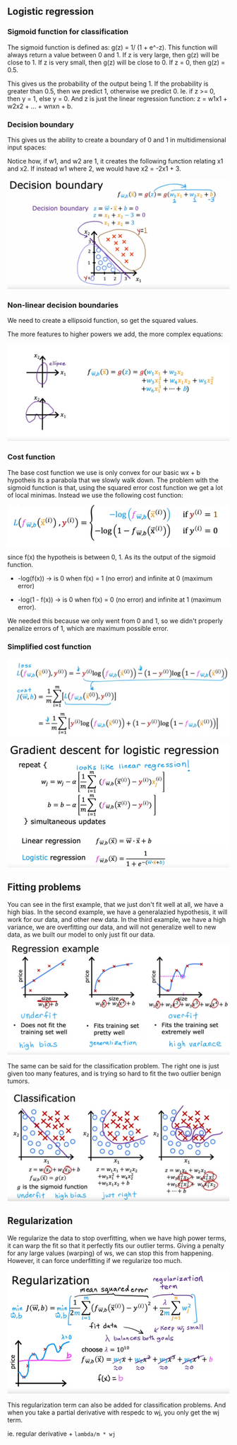 ## Logistic regression

### Sigmoid function for classification

The sigmoid function is defined as: g(z) = 1/ (1 + e^-z). This function will always return a value between 0 and 1. If z is very large, then g(z) will be close to 1. If z is very small, then g(z) will be close to 0. If z = 0, then g(z) = 0.5.

This gives us the probability of the output being 1. If the probability is greater than 0.5, then we predict 1, otherwise we predict 0. Ie. if z >= 0, then y = 1, else y = 0. And z is just the linear regression function:
z = w1x1 + w2x2 + ... + wnxn + b.

### Decision boundary

This gives us the ability to create a boundary of 0 and 1 in multidimensional input spaces:

Notice how, if w1, and w2 are 1, it creates the following function relating x1 and x2. If instead w1 where 2, we would have x2 = -2x1 + 3.

![img](./Screenshot%202023-05-24%20162240.png)

### Non-linear decision boundaries

We need to create a ellipsoid function, so get the squared values.

The more features to higher powers we add, the more complex equations:

![img](./Screenshot%202023-05-24%20163405.png)

### Cost function

The base cost function we use is only convex for our basic wx + b hypotheis its a parabola that we slowly walk down. The problem with the sigmoid function is that, using the squared error cost function we get a lot of local minimas. Instead we use the following cost function:

![img](./Screenshot%202023-05-24%20164722.png)

since f(x) the hypotheis is between 0, 1. As its the output of the sigmoid function.

- -log(f(x)) -> is 0 when f(x) = 1 (no error) and infinite at 0 (maximum error)

- -log(1 - f(x)) -> is 0 when f(x) = 0 (no error) and infinite at 1 (maximum error).

We needed this because we only went from 0 and 1, so we didn't properly penalize errors of 1, which are maximum possible error.

### Simplified cost function

![](./Screenshot%202023-05-24%20170421.png)

![](./Screenshot%202023-05-24%20174249.png)

## Fitting problems

You can see in the first example, that we just don't fit well at all, we have a high bias. In the second example, we have a generalazied hypothesis, it will work for our data, and other new data. In the third example, we have a high variance, we are overfitting our data, and will not generalize well to new data, as we built our model to only just fit our data.

![](./Screenshot%202023-05-24%20175051.png)

The same can be said for the classification problem. The right one is just given too many features, and is trying so hard to fit the two outlier benign tumors.

![](./Screenshot%202023-05-24%20175454.png)

## Regularization

We regularize the data to stop overfitting, when we have high power terms, it can warp the fit so that it perfectly fits our outlier terms. Giving a penalty for any large values (warping) of ws, we can stop this from happening. However, it can force underfitting if we regularize too much.

![](./Screenshot%202023-05-24%20190245.png)

This regularization term can also be added for classification problems. And when you take a partial derivative with respedc to wj, you only get the wj term.

ie. regular derivative + `lambda/m * wj`

